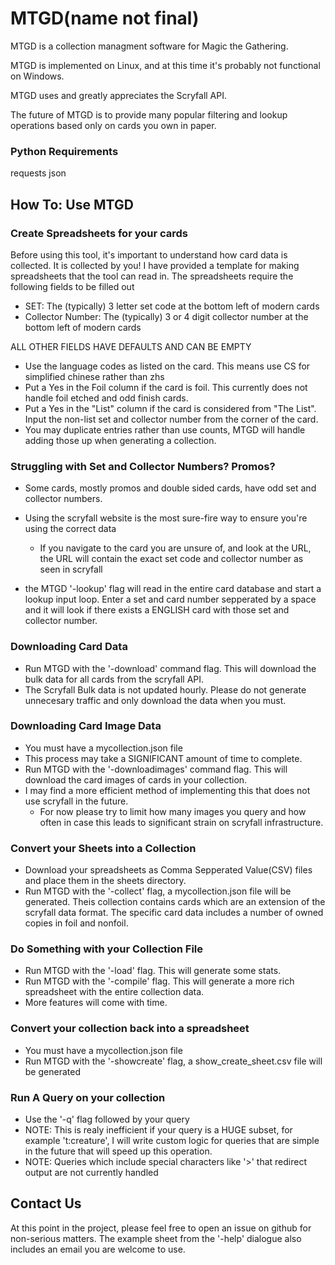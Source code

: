 # MTGD(name not final)
MTGD is a collection managment software for Magic the Gathering.

MTGD is implemented on Linux, and at this time it's probably not functional on Windows.

MTGD uses and greatly appreciates the Scryfall API. 

The future of MTGD is to provide many popular filtering and lookup operations based only on cards you own in paper. 

### Python Requirements
requests
json

## How To: Use MTGD
### Create Spreadsheets for your cards 
Before using this tool, it's important to understand how card data is collected. It is collected by you! I have provided a template for making spreadsheets that the tool can read in.
The spreadsheets require the following fields to be filled out
- SET: The (typically) 3 letter set code at the bottom left of modern cards
- Collector Number: The (typically) 3 or 4 digit collector number at the bottom left of modern cards


ALL OTHER FIELDS HAVE DEFAULTS AND CAN BE EMPTY


- Use the language codes as listed on the card. This means use CS for simplified chinese rather than zhs
- Put a Yes in the Foil column if the card is foil. This currently does not handle foil etched and odd finish cards.
- Put a Yes in the "List" column if the card is considered from "The List". Input the non-list set and collector number from the corner of the card.
- You may duplicate entries rather than use counts, MTGD will handle adding those up when generating a collection.

### Struggling with Set and Collector Numbers? Promos?
- Some cards, mostly promos and double sided cards, have odd set and collector numbers.

- Using the scryfall website is the most sure-fire way to ensure you're using the correct data
    - If you navigate to the card you are unsure of, and look at the URL, the URL will contain the exact set code and collector number as seen in scryfall

- the MTGD '-lookup' flag will read in the entire card database and start a lookup input loop. Enter a set and card number sepperated by a space and it will look if there exists a ENGLISH card with those set and collector number.


### Downloading Card Data
- Run MTGD with the '-download' command flag. This will download the bulk data for all cards from the scryfall API.
- The Scryfall Bulk data is not updated hourly. Please do not generate unnecesary traffic and only download the data when you must.

### Downloading Card Image Data
- You must have a mycollection.json file
- This process may take a SIGNIFICANT amount of time to complete.
- Run MTGD with the '-downloadimages' command flag. This will download the card images of cards in your collection.
- I may find a more efficient method of implementing this that does not use scryfall in the future.
    - For now please try to limit how many images you query and how often in case this leads to significant strain on scryfall infrastructure.

### Convert your Sheets into a Collection
- Download your spreadsheets as Comma Sepperated Value(CSV) files and place them in the sheets directory.
- Run MTGD with the '-collect' flag, a mycollection.json file will be generated. Theis collection contains cards which are an extension of the scryfall data format. The specific card data includes a number of owned copies in foil and nonfoil.


### Do Something with your Collection File
- Run MTGD with the '-load' flag. This will generate some stats. 
- Run MTGD with the '-compile' flag. This will generate a more rich spreadsheet with the entire collection data.
- More features will come with time.

### Convert your collection back into a spreadsheet
- You must have a mycollection.json file
- Run MTGD with the '-showcreate' flag, a show_create_sheet.csv file will be generated

### Run A Query on your collection
- Use the '-q' flag followed by your query
- NOTE: This is realy inefficient if your query is a HUGE subset, for example 't:creature', I will write custom logic for queries that are simple in the future that will speed up this operation.
- NOTE: Queries which include special characters like '>' that redirect output are not currently handled

## Contact Us
At this point in the project, please feel free to open an issue on github for non-serious matters. The example sheet from the '-help' dialogue also includes an email you are welcome to use.
